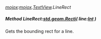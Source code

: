 _[mojox](../../modules/mojox/mojox-module.md):[mojox](../../modules/mojox/mojox-module.md).[TextView](../../modules/mojox/mojox-textview.md).LineRect_
##### Method LineRect:[std.geom.Recti](../../modules/std/std-geom-recti.md)( line:[Int](../../modules/wonkey/wonkey-types-int.md) )
Gets the bounding rect for a line.
